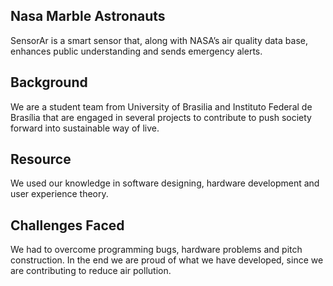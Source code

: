 ## Nasa Marble Astronauts
SensorAr is a smart sensor that, along with NASA’s  air quality data base, enhances public understanding and sends emergency alerts. 

## Background
We are a student team from University of Brasilia and Instituto Federal de Brasília that are engaged in several projects to contribute to push society forward into sustainable way of live.

## Resource 
We used our knowledge in software designing, hardware development and user experience theory.

## Challenges Faced
We had to overcome programming bugs, hardware problems and pitch construction. In the end we are proud of what we have developed, since we are contributing to reduce air pollution.
